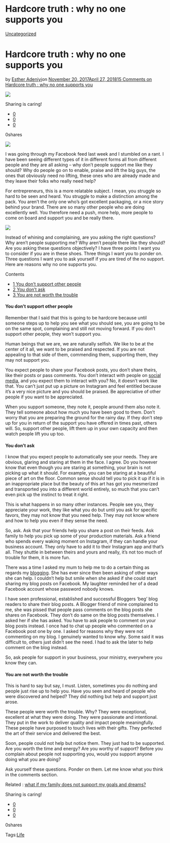 # Hardcore truth : why no one supports you

[Uncategorized](https://estheradeniyi.com/category/uncategorized/)
# Hardcore truth : why no one supports you

by [Esther Adeniyi](https://estheradeniyi.com/author/esther-adeniyi/)on [November 20, 2017April 27, 2018](https://estheradeniyi.com/hardcore-truth-why-no-one-supports-you/)[15 Comments on Hardcore truth : why no one supports you](https://estheradeniyi.com/hardcore-truth-why-no-one-supports-you/#comments)

![](https://estheradeniyi.com/wp-content/uploads/2017/11/cookie-lyon-9-435.jpg)

Sharing is caring!

- [0](https://www.facebook.com/sharer/sharer.php?u=https%3A%2F%2Festheradeniyi.com%2Fhardcore-truth-why-no-one-supports-you%2F&amp;t=Hardcore%20truth%20%3A%20why%20no%20one%20supports%20you)
- [0](https://twitter.com/intent/tweet?text=Hardcore%20truth%20%3A%20why%20no%20one%20supports%20you&amp;url=https%3A%2F%2Festheradeniyi.com%2Fhardcore-truth-why-no-one-supports-you%2F)
- [0](#)

0shares

[![](https://estheradeniyi.com/wp-content/uploads/2017/11/cookie-lyon-9-435.jpg)](https://estheradeniyi.com/wp-content/uploads/2017/11/cookie-lyon-9-435.jpg)

 I was going through my Facebook feed last week and I stumbled on a rant. I have been seeing different types of it in different forms all from different people and they are all asking &#x2013; why don&#x2019;t people support me like they should? Why do people go on to enable, praise and lift the big guys, the ones that obviously need no lifting, these ones who are already made and they leave their folks who really need help?

For entrepreneurs, this is a more relatable subject. I mean, you struggle so hard to be seen and heard. You struggle to make a distinction among the pack. You aren&#x2019;t the only one who&#x2019;s got excellent packaging, or a nice story behind your brand. There are so many other people who are doing excellently well. You therefore need a push, more help, more people to come on board and support you and be really there.

[![](https://estheradeniyi.com/wp-content/uploads/2017/11/EstherAdeniyi.png)](https://estheradeniyi.com/wp-content/uploads/2017/11/EstherAdeniyi.png)

Instead of whining and complaining, are you asking the right questions? Why aren&#x2019;t people supporting me? Why aren&#x2019;t people there like they should? Are you asking these questions objectively? I have three points I want you to consider if you are in these shoes. Three things I want you to ponder on. Three questions I want you to ask yourself if you are tired of the no support. Here are reasons why no one supports you.

Contents

- [1 You don&#x2019;t support other people](#You_don8217t_support_other_people)
- [2 You don&#x2019;t ask](#You_don8217t_ask)
- [3 You are not worth the trouble](#You_are_not_worth_the_trouble)

####  You don&#x2019;t support other people

 Remember that I said that this is going to be hardcore because until someone steps up to help you see what you should see, you are going to be on the same spot, complaining and still not moving forward. If you don&#x2019;t support other people, they won&#x2019;t support you.

Human beings that we are, we are naturally selfish. We like to be at the center of it all, we want to be praised and respected. If you are not appealing to that side of them, commending them, supporting them, they may not support you.

You expect people to share your Facebook posts, you don&#x2019;t share theirs, like their posts or pass comments. You don&#x2019;t interact with people on [social media](https://www.estheradeniyi.com/top-social-media-apps-in-nigeria), and you expect them to interact with you? No, it doesn&#x2019;t work like that. You can&#x2019;t just put up a picture on Instagram and feel entitled because it&#x2019;s a very nice picture and you should be praised. Be appreciative of other people if you want to be appreciated.

When you support someone, they note it, people around them also note it. They tell someone about how much you have been good to them. Don&#x2019;t worry that you are preparing the ground for the rainy day. If they don&#x2019;t step up for you in return of the support you have offered in times past, others will. So, support other people, lift them up in your own capacity and then watch people lift you up too.

####  You don&#x2019;t ask

 I know that you expect people to automatically see your needs. They are obvious, glaring and staring at them in the face. I agree. Do you however know that even though you are staring at something, your brain is not picking up what it should. For example, you can be staring at a beautiful piece of art on the floor. Common sense should tell you to pick it up if it is in an inappropriate place but the beauty of this art has got you mesmerized and transported you into a different world entirely, so much that you can&#x2019;t even pick up the instinct to treat it right.

This is what happens in so many other instances. People see you, they appreciate your work, they like what you do but until you ask for specific favors, they may not know that you need help. They may not know where and how to help you even if they sense the need.

So, ask. Ask that your friends help you share a post on their feeds. Ask family to help you pick up some of your production materials. Ask a friend who spends every waking moment on Instagram, if they can handle your business account. They only have to add it to their Instagram app and that&#x2019;s all. They shuttle in between theirs and yours and really, it&#x2019;s not too much of trouble for them, it is more fun.

There was a time I asked my mum to help me to do a certain thing as regards my [blogging](https://www.estheradeniyi.com/search/label/Blogging?m=1). She has ever since then been asking of other ways she can help. I couldn&#x2019;t help but smile when she asked if she could start sharing my blog posts on Facebook. My laughter reminded her of a dead Facebook account whose password nobody knows.

I have seen professional, established and successful Bloggers &#x2018;beg&#x2019; blog readers to share their blog posts. A Blogger friend of mine complained to me, she was pissed that people pass comments on the blog posts she shares on Facebook. They don&#x2019;t do same on the blog posts themselves. I asked her if she has asked. You have to ask people to comment on your blog posts instead. I once had to chat up people who commented on a Facebook post one by one. I asked for reasons why they were not commenting on my blog. I genuinely wanted to know why. Some said it was difficult to, others just didn&#x2019;t see the need. I had to ask the later to help comment on the blog instead.

So, ask people for support in your business, your ministry, everywhere you know they can.

####  You are not worth the trouble

 This is hard to say but say, I must. Listen, sometimes you do nothing and people just rise up to help you. Have you seen and heard of people who were discovered and helped? They did nothing but help and support just arose.

These people were worth the trouble. Why? They were exceptional, excellent at what they were doing. They were passionate and intentional. They put in the work to deliver quality and impact people meaningfully. These people have purposed to touch lives with their gifts. They perfected the art of their service and delivered the best.

Soon, people could not help but notice them. They just had to be supported. Are you worth the time and energy? Are you worthy of support? Before you complain about people not supporting you, would you support anyone doing what you are doing?

Ask yourself these questions. Ponder on them. Let me know what you think in the comments section.

Related : [what if my family does not support my goals and dreams?](https://www.estheradeniyi.com/what-if-my-family-does-not-support-my)&#xA0;

Sharing is caring!

- [0](https://www.facebook.com/sharer/sharer.php?u=https%3A%2F%2Festheradeniyi.com%2Fhardcore-truth-why-no-one-supports-you%2F&amp;t=Hardcore%20truth%20%3A%20why%20no%20one%20supports%20you)
- [0](https://twitter.com/intent/tweet?text=Hardcore%20truth%20%3A%20why%20no%20one%20supports%20you&amp;url=https%3A%2F%2Festheradeniyi.com%2Fhardcore-truth-why-no-one-supports-you%2F)
- [0](#)

0shares

Tags:[Life](https://estheradeniyi.com/tag/life/)